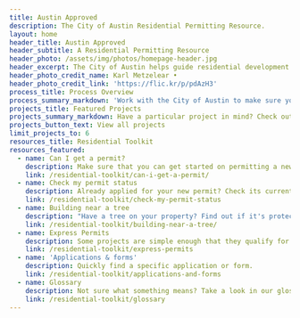 ```yaml
---
title: Austin Approved
description: The City of Austin Residential Permitting Resource.
layout: home
header_title: Austin Approved
header_subtitle: A Residential Permitting Resource
header_photo: /assets/img/photos/homepage-header.jpg
header_excerpt: The City of Austin helps guide residential development to promote safe and sustainable growth.
header_photo_credit_name: Karl Metzelear •
header_photo_credit_link: 'https://flic.kr/p/pdAzH3'
process_title: Process Overview
process_summary_markdown: 'Work with the City of Austin to make sure your next building or renovation project is safe, sustainable, and permitted. There are four key steps to getting a permit.'
projects_title: Featured Projects
projects_summary_markdown: Have a particular project in mind? Check out our detailed guides to permitting some common Austin residential projects.
projects_button_text: View all projects
limit_projects_to: 6
resources_title: Residential Toolkit
resources_featured:
  - name: Can I get a permit?
    description: Make sure that you can get started on permitting a new project with the City.
    link: /residential-toolkit/can-i-get-a-permit/
  - name: Check my permit status
    description: Already applied for your new permit? Check its current status.
    link: /residential-toolkit/check-my-permit-status
  - name: Building near a tree
    description: "Have a tree on your property? Find out if it's protected by the City of Austin."
    link: /residential-toolkit/building-near-a-tree/
  - name: Express Permits
    description: Some projects are simple enough that they qualify for express permits.
    link: /residential-toolkit/express-permits
  - name: 'Applications & forms'
    description: Quickly find a specific application or form.
    link: /residential-toolkit/applications-and-forms
  - name: Glossary
    description: Not sure what something means? Take a look in our glossary of terms.
    link: /residential-toolkit/glossary
---
```

